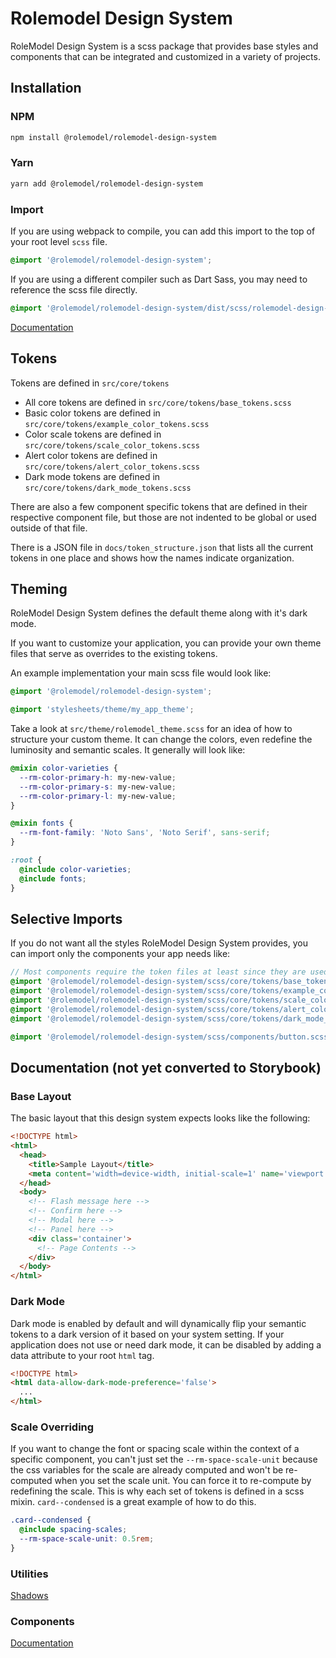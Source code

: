 # Rolemodel Design System

RoleModel Design System is a scss package that provides base styles and components that can be integrated and customized in a variety of projects.

## Installation

### NPM
```sh
npm install @rolemodel/rolemodel-design-system
```

### Yarn
```sh
yarn add @rolemodel/rolemodel-design-system
```

### Import

If you are using webpack to compile, you can add this import to the top of your root level `scss` file.
```scss
@import '@rolemodel/rolemodel-design-system';
```

If you are using a different compiler such as Dart Sass, you may need to reference the scss file directly.
```scss
@import '@rolemodel/rolemodel-design-system/dist/scss/rolemodel-design-system'
```

[Documentation](https://rolemodel.github.io/rolemodel-design-system)

## Tokens

Tokens are defined in `src/core/tokens`

- All core tokens are defined in `src/core/tokens/base_tokens.scss`
- Basic color tokens are defined in `src/core/tokens/example_color_tokens.scss`
- Color scale tokens are defined in `src/core/tokens/scale_color_tokens.scss`
- Alert color tokens are defined in `src/core/tokens/alert_color_tokens.scss`
- Dark mode tokens are defined in `src/core/tokens/dark_mode_tokens.scss`

There are also a few component specific tokens that are defined in their respective component file, but those are not indented to be global or used outside of that file.

There is a JSON file in `docs/token_structure.json` that lists all the current tokens in one place and shows how the names indicate organization.

## Theming

RoleModel Design System defines the default theme along with it's dark mode.

If you want to customize your application, you can provide your own theme files that serve as overrides to the existing tokens.

An example implementation your main scss file would look like:

```scss
@import '@rolemodel/rolemodel-design-system';

@import 'stylesheets/theme/my_app_theme';
```

Take a look at `src/theme/rolemodel_theme.scss` for an idea of how to structure your custom theme. It can change the colors, even redefine the luminosity and semantic scales. It generally will look like:

```scss
@mixin color-varieties {
  --rm-color-primary-h: my-new-value;
  --rm-color-primary-s: my-new-value;
  --rm-color-primary-l: my-new-value;
}

@mixin fonts {
  --rm-font-family: 'Noto Sans', 'Noto Serif', sans-serif;
}

:root {
  @include color-varieties;
  @include fonts;
}
```

## Selective Imports

If you do not want all the styles RoleModel Design System provides, you can import only the components your app needs like:

```scss
// Most components require the token files at least since they are used throughout the system.
@import '@rolemodel/rolemodel-design-system/scss/core/tokens/base_tokens';
@import '@rolemodel/rolemodel-design-system/scss/core/tokens/example_color_tokens';
@import '@rolemodel/rolemodel-design-system/scss/core/tokens/scale_color_tokens';
@import '@rolemodel/rolemodel-design-system/scss/core/tokens/alert_color_tokens';
@import '@rolemodel/rolemodel-design-system/scss/core/tokens/dark_mode_tokens';

@import '@rolemodel/rolemodel-design-system/scss/components/button.scss';
```

## Documentation (not yet converted to Storybook)

### Base Layout

The basic layout that this design system expects looks like the following:
```html
<!DOCTYPE html>
<html>
  <head>
    <title>Sample Layout</title>
    <meta content='width=device-width, initial-scale=1' name='viewport' />
  </head>
  <body>
    <!-- Flash message here -->
    <!-- Confirm here -->
    <!-- Modal here -->
    <!-- Panel here -->
    <div class='container'>
      <!-- Page Contents -->
    </div>
  </body>
</html>
```

### Dark Mode

Dark mode is enabled by default and will dynamically flip your semantic tokens to a dark version of it based on your system setting.
If your application does not use or need dark mode, it can be disabled by adding a data attribute to your root `html` tag.

```html
<!DOCTYPE html>
<html data-allow-dark-mode-preference='false'>
  ...
</html>
```

### Scale Overriding

If you want to change the font or spacing scale within the context of a specific component, you can't just set the `--rm-space-scale-unit` because the css variables for the scale are already computed and won't be re-computed when you set the scale unit. You can force it to re-compute by redefining the scale. This is why each set of tokens is defined in a scss mixin. `card--condensed` is a great example of how to do this.

```scss
.card--condensed {
  @include spacing-scales;
  --rm-space-scale-unit: 0.5rem;
}
```

### Utilities

[Shadows](./docs/components/shadow/shadow.md)

### Components

[Documentation](https://rolemodel.github.io/rolemodel-design-system)
